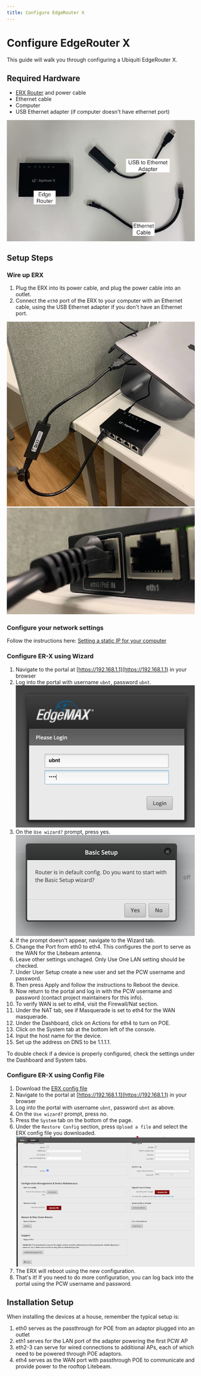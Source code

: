 ```yaml
---
title: Configure EdgeRouter X
---
```


# Configure EdgeRouter X

This guide will walk you through configuring a Ubiquiti EdgeRouter X.

## Required Hardware

- [ERX Router](https://store.ui.com/collections/operator-edgemax-routers/products/edgerouter-x) and power cable
- Ethernet cable
- Computer
- USB Ethernet adapter (if computer doesn't have ethernet port)

![Hardware](../assets/images/erx/hardware.jpg)

## Setup Steps

### Wire up ERX

1. Plug the ERX into its power cable, and plug the power cable into an outlet.
2. Connect the `eth0` port of the ERX to your computer with an Ethernet cable, using the USB Ethernet adapter if you don't have an Ethernet port.

![Ports](../assets/images/erx/wiring.jpeg)
![Ports](../assets/images/erx/eth0.jpeg)

### Configure your network settings

Follow the instructions here: [Setting a static IP for your computer](./static-ip.md)

### Configure ER-X using Wizard

1. Navigate to the portal at [https://192.168.1.1](https://192.168.1.1) in your browser
2. Log into the portal with username `ubnt`, password `ubnt`.
   ![Login](../assets/images/erx/login.jpeg)
4. On the `Use wizard?` prompt, press yes.
   ![Login](../assets/images/erx/wizard.jpeg)
5. If the prompt doesn't appear, navigate to the Wizard tab.
7. Change the Port from eth0 to eth4. This configures the port to serve as the WAN for the Litebeam antenna. 
8. Leave other settings unchaged. Only Use One LAN setting should be checked.
9. Under User Setup create a new user and set the PCW username and password.
10. Then press Apply and follow the instructions to Reboot the device.
11. Now return to the portal and log in with the PCW username and password (contact project maintainers for this info).
12. To verify WAN is set to eth4, visit the Firewall/Nat section.
13. Under the NAT tab, see if Masquerade is set to eth4 for the WAN masquerade.
14. Under the Dashboard, click on Actions for eth4 to turn on POE.
15. Click on the System tab at the bottom left of the console.
16. Input the host name for the device.
17. Set up the address on DNS to be 1.1.1.1.

To double check if a device is properly configured, check the settings under the Dashboard and System tabs.

### Configure ER-X using Config File

1. Download the [ERX config file](../assets/configs/erx-config.tar.gz)
2. Navigate to the portal at [https://192.168.1.1](https://192.168.1.1) in your browser
3. Log into the portal with username `ubnt`, password `ubnt` as above.
4. On the `Use wizard?` prompt, press no.
5. Press the `System` tab on the bottom of the page.
6. Under the `Restore Config` section, press `Upload a file` and select the ERX config file you downloaded.
   ![Login](../assets/images/erx/system.jpeg)
7. The ERX will reboot using the new configuration.
8. That's it! If you need to do more configuration, you can log back into the portal using the PCW username and password.

## Installation Setup

When installing the devices at a house, remember the typical setup is:

1. eth0 serves as the passthrough for POE from an adaptor plugged into an outlet
2. eth1 serves for the LAN port of the adapter powering the first PCW AP
3. eth2-3 can serve for wired connections to additional APs, each of which need to be powered through POE adaptors.
4. eth4  serves as the WAN port with passthrough POE to communicate and provide power to the rooftop Litebeam. 
   
